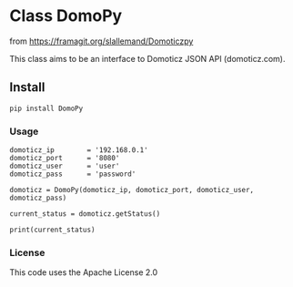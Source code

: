 # Class DomoPy
from https://framagit.org/slallemand/Domoticzpy

This class aims to be an interface to Domoticz JSON API (domoticz.com).

## Install

```
pip install DomoPy
```

### Usage
```
domoticz_ip        = '192.168.0.1'
domoticz_port      = '8080'
domoticz_user      = 'user'
domoticz_pass      = 'password'

domoticz = DomoPy(domoticz_ip, domoticz_port, domoticz_user, domoticz_pass)

current_status = domoticz.getStatus()

print(current_status)
```
### License
This code uses the Apache License 2.0
